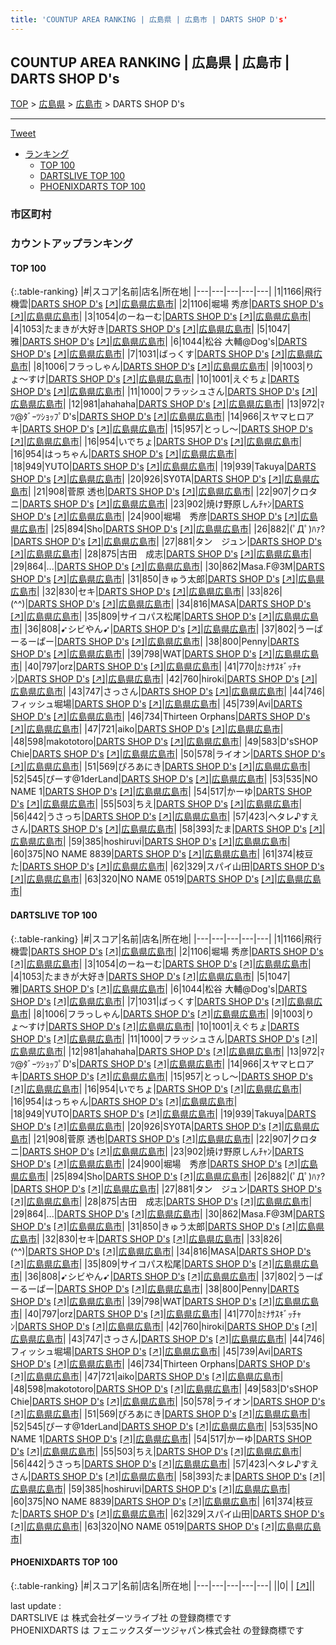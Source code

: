 ```yaml
---
title: 'COUNTUP AREA RANKING | 広島県 | 広島市 | DARTS SHOP D's'
---
```

## COUNTUP AREA RANKING | 広島県 | 広島市 | DARTS SHOP D's

[TOP](/darts/rank/) > [広島県](/darts/rank/広島県/) > [広島市](/darts/rank/広島県/広島市/) > DARTS SHOP D's

___

<a href="https://twitter.com/share?ref_src=twsrc%5Etfw" data-text="COUNTUP AREA RANKING | 広島県広島市DARTS SHOP D's" class="twitter-share-button" data-hashtags="DARTSLIVE,PHOENIXDARTS,darts,ダーツ" data-show-count="false">Tweet</a>

* [ランキング](#カウントアップランキング)
    * [TOP 100](#top-100)
    * [DARTSLIVE TOP 100](#dartslive-top-100)
    * [PHOENIXDARTS TOP 100](#phoenixdarts-top-100)

### 市区町村

<ul>

</ul>

### カウントアップランキング

#### TOP 100



{:.table-ranking}
|#|スコア|名前|店名|所在地|
|---|---|---|---|---|
|1|1166|<span class="rank-name-dl">飛行機雲</span>|<a href="/darts/rank/shops/c523d876e21ad32f790ab824ce8730e5.html">DARTS SHOP D's</a> <a href="https://search.dartslive.com/jp/shop/c523d876e21ad32f790ab824ce8730e5">[↗]</a>|<a href="/darts/rank/広島県/広島市">広島県広島市</a>|
|2|1106|<span class="rank-name-dl">堀場 秀彦</span>|<a href="/darts/rank/shops/c523d876e21ad32f790ab824ce8730e5.html">DARTS SHOP D's</a> <a href="https://search.dartslive.com/jp/shop/c523d876e21ad32f790ab824ce8730e5">[↗]</a>|<a href="/darts/rank/広島県/広島市">広島県広島市</a>|
|3|1054|<span class="rank-name-dl">のーねーむ</span>|<a href="/darts/rank/shops/c523d876e21ad32f790ab824ce8730e5.html">DARTS SHOP D's</a> <a href="https://search.dartslive.com/jp/shop/c523d876e21ad32f790ab824ce8730e5">[↗]</a>|<a href="/darts/rank/広島県/広島市">広島県広島市</a>|
|4|1053|<span class="rank-name-dl">たまきが大好き</span>|<a href="/darts/rank/shops/c523d876e21ad32f790ab824ce8730e5.html">DARTS SHOP D's</a> <a href="https://search.dartslive.com/jp/shop/c523d876e21ad32f790ab824ce8730e5">[↗]</a>|<a href="/darts/rank/広島県/広島市">広島県広島市</a>|
|5|1047|<span class="rank-name-dl">雅</span>|<a href="/darts/rank/shops/c523d876e21ad32f790ab824ce8730e5.html">DARTS SHOP D's</a> <a href="https://search.dartslive.com/jp/shop/c523d876e21ad32f790ab824ce8730e5">[↗]</a>|<a href="/darts/rank/広島県/広島市">広島県広島市</a>|
|6|1044|<span class="rank-name-dl">松谷 大輔@Dog&#x27;s</span>|<a href="/darts/rank/shops/c523d876e21ad32f790ab824ce8730e5.html">DARTS SHOP D's</a> <a href="https://search.dartslive.com/jp/shop/c523d876e21ad32f790ab824ce8730e5">[↗]</a>|<a href="/darts/rank/広島県/広島市">広島県広島市</a>|
|7|1031|<span class="rank-name-dl">ばっくす</span>|<a href="/darts/rank/shops/c523d876e21ad32f790ab824ce8730e5.html">DARTS SHOP D's</a> <a href="https://search.dartslive.com/jp/shop/c523d876e21ad32f790ab824ce8730e5">[↗]</a>|<a href="/darts/rank/広島県/広島市">広島県広島市</a>|
|8|1006|<span class="rank-name-dl">フラっしゃん</span>|<a href="/darts/rank/shops/c523d876e21ad32f790ab824ce8730e5.html">DARTS SHOP D's</a> <a href="https://search.dartslive.com/jp/shop/c523d876e21ad32f790ab824ce8730e5">[↗]</a>|<a href="/darts/rank/広島県/広島市">広島県広島市</a>|
|9|1003|<span class="rank-name-dl">りょ〜すけ</span>|<a href="/darts/rank/shops/c523d876e21ad32f790ab824ce8730e5.html">DARTS SHOP D's</a> <a href="https://search.dartslive.com/jp/shop/c523d876e21ad32f790ab824ce8730e5">[↗]</a>|<a href="/darts/rank/広島県/広島市">広島県広島市</a>|
|10|1001|<span class="rank-name-dl">えぐちょ</span>|<a href="/darts/rank/shops/c523d876e21ad32f790ab824ce8730e5.html">DARTS SHOP D's</a> <a href="https://search.dartslive.com/jp/shop/c523d876e21ad32f790ab824ce8730e5">[↗]</a>|<a href="/darts/rank/広島県/広島市">広島県広島市</a>|
|11|1000|<span class="rank-name-dl">フラッシュさん</span>|<a href="/darts/rank/shops/c523d876e21ad32f790ab824ce8730e5.html">DARTS SHOP D's</a> <a href="https://search.dartslive.com/jp/shop/c523d876e21ad32f790ab824ce8730e5">[↗]</a>|<a href="/darts/rank/広島県/広島市">広島県広島市</a>|
|12|981|<span class="rank-name-dl">ahahaha</span>|<a href="/darts/rank/shops/c523d876e21ad32f790ab824ce8730e5.html">DARTS SHOP D's</a> <a href="https://search.dartslive.com/jp/shop/c523d876e21ad32f790ab824ce8730e5">[↗]</a>|<a href="/darts/rank/広島県/広島市">広島県広島市</a>|
|13|972|<span class="rank-name-dl">ﾏﾂ@ﾀﾞｰﾂｼｮｯﾌﾟD&#x27;s</span>|<a href="/darts/rank/shops/c523d876e21ad32f790ab824ce8730e5.html">DARTS SHOP D's</a> <a href="https://search.dartslive.com/jp/shop/c523d876e21ad32f790ab824ce8730e5">[↗]</a>|<a href="/darts/rank/広島県/広島市">広島県広島市</a>|
|14|966|<span class="rank-name-dl">スヤマヒロアキ</span>|<a href="/darts/rank/shops/c523d876e21ad32f790ab824ce8730e5.html">DARTS SHOP D's</a> <a href="https://search.dartslive.com/jp/shop/c523d876e21ad32f790ab824ce8730e5">[↗]</a>|<a href="/darts/rank/広島県/広島市">広島県広島市</a>|
|15|957|<span class="rank-name-dl">とっし〜</span>|<a href="/darts/rank/shops/c523d876e21ad32f790ab824ce8730e5.html">DARTS SHOP D's</a> <a href="https://search.dartslive.com/jp/shop/c523d876e21ad32f790ab824ce8730e5">[↗]</a>|<a href="/darts/rank/広島県/広島市">広島県広島市</a>|
|16|954|<span class="rank-name-dl">いでちょ</span>|<a href="/darts/rank/shops/c523d876e21ad32f790ab824ce8730e5.html">DARTS SHOP D's</a> <a href="https://search.dartslive.com/jp/shop/c523d876e21ad32f790ab824ce8730e5">[↗]</a>|<a href="/darts/rank/広島県/広島市">広島県広島市</a>|
|16|954|<span class="rank-name-dl">はっちゃん</span>|<a href="/darts/rank/shops/c523d876e21ad32f790ab824ce8730e5.html">DARTS SHOP D's</a> <a href="https://search.dartslive.com/jp/shop/c523d876e21ad32f790ab824ce8730e5">[↗]</a>|<a href="/darts/rank/広島県/広島市">広島県広島市</a>|
|18|949|<span class="rank-name-dl">YUTO</span>|<a href="/darts/rank/shops/c523d876e21ad32f790ab824ce8730e5.html">DARTS SHOP D's</a> <a href="https://search.dartslive.com/jp/shop/c523d876e21ad32f790ab824ce8730e5">[↗]</a>|<a href="/darts/rank/広島県/広島市">広島県広島市</a>|
|19|939|<span class="rank-name-dl">Takuya</span>|<a href="/darts/rank/shops/c523d876e21ad32f790ab824ce8730e5.html">DARTS SHOP D's</a> <a href="https://search.dartslive.com/jp/shop/c523d876e21ad32f790ab824ce8730e5">[↗]</a>|<a href="/darts/rank/広島県/広島市">広島県広島市</a>|
|20|926|<span class="rank-name-dl">SY0TA</span>|<a href="/darts/rank/shops/c523d876e21ad32f790ab824ce8730e5.html">DARTS SHOP D's</a> <a href="https://search.dartslive.com/jp/shop/c523d876e21ad32f790ab824ce8730e5">[↗]</a>|<a href="/darts/rank/広島県/広島市">広島県広島市</a>|
|21|908|<span class="rank-name-dl">菅原 透也</span>|<a href="/darts/rank/shops/c523d876e21ad32f790ab824ce8730e5.html">DARTS SHOP D's</a> <a href="https://search.dartslive.com/jp/shop/c523d876e21ad32f790ab824ce8730e5">[↗]</a>|<a href="/darts/rank/広島県/広島市">広島県広島市</a>|
|22|907|<span class="rank-name-dl">クロタニ</span>|<a href="/darts/rank/shops/c523d876e21ad32f790ab824ce8730e5.html">DARTS SHOP D's</a> <a href="https://search.dartslive.com/jp/shop/c523d876e21ad32f790ab824ce8730e5">[↗]</a>|<a href="/darts/rank/広島県/広島市">広島県広島市</a>|
|23|902|<span class="rank-name-dl">焼け野原しんﾁｬﾝ</span>|<a href="/darts/rank/shops/c523d876e21ad32f790ab824ce8730e5.html">DARTS SHOP D's</a> <a href="https://search.dartslive.com/jp/shop/c523d876e21ad32f790ab824ce8730e5">[↗]</a>|<a href="/darts/rank/広島県/広島市">広島県広島市</a>|
|24|900|<span class="rank-name-dl">堀場　秀彦</span>|<a href="/darts/rank/shops/c523d876e21ad32f790ab824ce8730e5.html">DARTS SHOP D's</a> <a href="https://search.dartslive.com/jp/shop/c523d876e21ad32f790ab824ce8730e5">[↗]</a>|<a href="/darts/rank/広島県/広島市">広島県広島市</a>|
|25|894|<span class="rank-name-dl">Sho</span>|<a href="/darts/rank/shops/c523d876e21ad32f790ab824ce8730e5.html">DARTS SHOP D's</a> <a href="https://search.dartslive.com/jp/shop/c523d876e21ad32f790ab824ce8730e5">[↗]</a>|<a href="/darts/rank/広島県/広島市">広島県広島市</a>|
|26|882|<span class="rank-name-dl">(ﾟДﾟ)ﾊｧ?</span>|<a href="/darts/rank/shops/c523d876e21ad32f790ab824ce8730e5.html">DARTS SHOP D's</a> <a href="https://search.dartslive.com/jp/shop/c523d876e21ad32f790ab824ce8730e5">[↗]</a>|<a href="/darts/rank/広島県/広島市">広島県広島市</a>|
|27|881|<span class="rank-name-dl">タン　ジュン</span>|<a href="/darts/rank/shops/c523d876e21ad32f790ab824ce8730e5.html">DARTS SHOP D's</a> <a href="https://search.dartslive.com/jp/shop/c523d876e21ad32f790ab824ce8730e5">[↗]</a>|<a href="/darts/rank/広島県/広島市">広島県広島市</a>|
|28|875|<span class="rank-name-dl">古田　成志</span>|<a href="/darts/rank/shops/c523d876e21ad32f790ab824ce8730e5.html">DARTS SHOP D's</a> <a href="https://search.dartslive.com/jp/shop/c523d876e21ad32f790ab824ce8730e5">[↗]</a>|<a href="/darts/rank/広島県/広島市">広島県広島市</a>|
|29|864|<span class="rank-name-dl">...</span>|<a href="/darts/rank/shops/c523d876e21ad32f790ab824ce8730e5.html">DARTS SHOP D's</a> <a href="https://search.dartslive.com/jp/shop/c523d876e21ad32f790ab824ce8730e5">[↗]</a>|<a href="/darts/rank/広島県/広島市">広島県広島市</a>|
|30|862|<span class="rank-name-dl">Masa.F@3M</span>|<a href="/darts/rank/shops/c523d876e21ad32f790ab824ce8730e5.html">DARTS SHOP D's</a> <a href="https://search.dartslive.com/jp/shop/c523d876e21ad32f790ab824ce8730e5">[↗]</a>|<a href="/darts/rank/広島県/広島市">広島県広島市</a>|
|31|850|<span class="rank-name-dl">きゅう太郎</span>|<a href="/darts/rank/shops/c523d876e21ad32f790ab824ce8730e5.html">DARTS SHOP D's</a> <a href="https://search.dartslive.com/jp/shop/c523d876e21ad32f790ab824ce8730e5">[↗]</a>|<a href="/darts/rank/広島県/広島市">広島県広島市</a>|
|32|830|<span class="rank-name-dl">セキ</span>|<a href="/darts/rank/shops/c523d876e21ad32f790ab824ce8730e5.html">DARTS SHOP D's</a> <a href="https://search.dartslive.com/jp/shop/c523d876e21ad32f790ab824ce8730e5">[↗]</a>|<a href="/darts/rank/広島県/広島市">広島県広島市</a>|
|33|826|<span class="rank-name-dl">(^^)</span>|<a href="/darts/rank/shops/c523d876e21ad32f790ab824ce8730e5.html">DARTS SHOP D's</a> <a href="https://search.dartslive.com/jp/shop/c523d876e21ad32f790ab824ce8730e5">[↗]</a>|<a href="/darts/rank/広島県/広島市">広島県広島市</a>|
|34|816|<span class="rank-name-dl">MASA</span>|<a href="/darts/rank/shops/c523d876e21ad32f790ab824ce8730e5.html">DARTS SHOP D's</a> <a href="https://search.dartslive.com/jp/shop/c523d876e21ad32f790ab824ce8730e5">[↗]</a>|<a href="/darts/rank/広島県/広島市">広島県広島市</a>|
|35|809|<span class="rank-name-dl">サイコパス松尾</span>|<a href="/darts/rank/shops/c523d876e21ad32f790ab824ce8730e5.html">DARTS SHOP D's</a> <a href="https://search.dartslive.com/jp/shop/c523d876e21ad32f790ab824ce8730e5">[↗]</a>|<a href="/darts/rank/広島県/広島市">広島県広島市</a>|
|36|808|<span class="rank-name-dl">➹シビやん➹</span>|<a href="/darts/rank/shops/c523d876e21ad32f790ab824ce8730e5.html">DARTS SHOP D's</a> <a href="https://search.dartslive.com/jp/shop/c523d876e21ad32f790ab824ce8730e5">[↗]</a>|<a href="/darts/rank/広島県/広島市">広島県広島市</a>|
|37|802|<span class="rank-name-dl">うーぱーるーぱー</span>|<a href="/darts/rank/shops/c523d876e21ad32f790ab824ce8730e5.html">DARTS SHOP D's</a> <a href="https://search.dartslive.com/jp/shop/c523d876e21ad32f790ab824ce8730e5">[↗]</a>|<a href="/darts/rank/広島県/広島市">広島県広島市</a>|
|38|800|<span class="rank-name-dl">Penny</span>|<a href="/darts/rank/shops/c523d876e21ad32f790ab824ce8730e5.html">DARTS SHOP D's</a> <a href="https://search.dartslive.com/jp/shop/c523d876e21ad32f790ab824ce8730e5">[↗]</a>|<a href="/darts/rank/広島県/広島市">広島県広島市</a>|
|39|798|<span class="rank-name-dl">WAT</span>|<a href="/darts/rank/shops/c523d876e21ad32f790ab824ce8730e5.html">DARTS SHOP D's</a> <a href="https://search.dartslive.com/jp/shop/c523d876e21ad32f790ab824ce8730e5">[↗]</a>|<a href="/darts/rank/広島県/広島市">広島県広島市</a>|
|40|797|<span class="rank-name-dl">orz</span>|<a href="/darts/rank/shops/c523d876e21ad32f790ab824ce8730e5.html">DARTS SHOP D's</a> <a href="https://search.dartslive.com/jp/shop/c523d876e21ad32f790ab824ce8730e5">[↗]</a>|<a href="/darts/rank/広島県/広島市">広島県広島市</a>|
|41|770|<span class="rank-name-dl">ｶﾐﾅｻｽｷﾞｯﾁｬﾝ</span>|<a href="/darts/rank/shops/c523d876e21ad32f790ab824ce8730e5.html">DARTS SHOP D's</a> <a href="https://search.dartslive.com/jp/shop/c523d876e21ad32f790ab824ce8730e5">[↗]</a>|<a href="/darts/rank/広島県/広島市">広島県広島市</a>|
|42|760|<span class="rank-name-dl">hiroki</span>|<a href="/darts/rank/shops/c523d876e21ad32f790ab824ce8730e5.html">DARTS SHOP D's</a> <a href="https://search.dartslive.com/jp/shop/c523d876e21ad32f790ab824ce8730e5">[↗]</a>|<a href="/darts/rank/広島県/広島市">広島県広島市</a>|
|43|747|<span class="rank-name-dl">さっさん</span>|<a href="/darts/rank/shops/c523d876e21ad32f790ab824ce8730e5.html">DARTS SHOP D's</a> <a href="https://search.dartslive.com/jp/shop/c523d876e21ad32f790ab824ce8730e5">[↗]</a>|<a href="/darts/rank/広島県/広島市">広島県広島市</a>|
|44|746|<span class="rank-name-dl">フィッシュ堀場</span>|<a href="/darts/rank/shops/c523d876e21ad32f790ab824ce8730e5.html">DARTS SHOP D's</a> <a href="https://search.dartslive.com/jp/shop/c523d876e21ad32f790ab824ce8730e5">[↗]</a>|<a href="/darts/rank/広島県/広島市">広島県広島市</a>|
|45|739|<span class="rank-name-dl">Avi</span>|<a href="/darts/rank/shops/c523d876e21ad32f790ab824ce8730e5.html">DARTS SHOP D's</a> <a href="https://search.dartslive.com/jp/shop/c523d876e21ad32f790ab824ce8730e5">[↗]</a>|<a href="/darts/rank/広島県/広島市">広島県広島市</a>|
|46|734|<span class="rank-name-dl">Thirteen Orphans</span>|<a href="/darts/rank/shops/c523d876e21ad32f790ab824ce8730e5.html">DARTS SHOP D's</a> <a href="https://search.dartslive.com/jp/shop/c523d876e21ad32f790ab824ce8730e5">[↗]</a>|<a href="/darts/rank/広島県/広島市">広島県広島市</a>|
|47|721|<span class="rank-name-dl">aiko</span>|<a href="/darts/rank/shops/c523d876e21ad32f790ab824ce8730e5.html">DARTS SHOP D's</a> <a href="https://search.dartslive.com/jp/shop/c523d876e21ad32f790ab824ce8730e5">[↗]</a>|<a href="/darts/rank/広島県/広島市">広島県広島市</a>|
|48|598|<span class="rank-name-dl">makototoro</span>|<a href="/darts/rank/shops/c523d876e21ad32f790ab824ce8730e5.html">DARTS SHOP D's</a> <a href="https://search.dartslive.com/jp/shop/c523d876e21ad32f790ab824ce8730e5">[↗]</a>|<a href="/darts/rank/広島県/広島市">広島県広島市</a>|
|49|583|<span class="rank-name-dl">D&#x27;sSHOP Chie</span>|<a href="/darts/rank/shops/c523d876e21ad32f790ab824ce8730e5.html">DARTS SHOP D's</a> <a href="https://search.dartslive.com/jp/shop/c523d876e21ad32f790ab824ce8730e5">[↗]</a>|<a href="/darts/rank/広島県/広島市">広島県広島市</a>|
|50|578|<span class="rank-name-dl">ライオン</span>|<a href="/darts/rank/shops/c523d876e21ad32f790ab824ce8730e5.html">DARTS SHOP D's</a> <a href="https://search.dartslive.com/jp/shop/c523d876e21ad32f790ab824ce8730e5">[↗]</a>|<a href="/darts/rank/広島県/広島市">広島県広島市</a>|
|51|569|<span class="rank-name-dl">ぴろあにき</span>|<a href="/darts/rank/shops/c523d876e21ad32f790ab824ce8730e5.html">DARTS SHOP D's</a> <a href="https://search.dartslive.com/jp/shop/c523d876e21ad32f790ab824ce8730e5">[↗]</a>|<a href="/darts/rank/広島県/広島市">広島県広島市</a>|
|52|545|<span class="rank-name-dl">ぴーす@1derLand</span>|<a href="/darts/rank/shops/c523d876e21ad32f790ab824ce8730e5.html">DARTS SHOP D's</a> <a href="https://search.dartslive.com/jp/shop/c523d876e21ad32f790ab824ce8730e5">[↗]</a>|<a href="/darts/rank/広島県/広島市">広島県広島市</a>|
|53|535|<span class="rank-name-dl">NO NAME 1</span>|<a href="/darts/rank/shops/c523d876e21ad32f790ab824ce8730e5.html">DARTS SHOP D's</a> <a href="https://search.dartslive.com/jp/shop/c523d876e21ad32f790ab824ce8730e5">[↗]</a>|<a href="/darts/rank/広島県/広島市">広島県広島市</a>|
|54|517|<span class="rank-name-dl">かーゆ</span>|<a href="/darts/rank/shops/c523d876e21ad32f790ab824ce8730e5.html">DARTS SHOP D's</a> <a href="https://search.dartslive.com/jp/shop/c523d876e21ad32f790ab824ce8730e5">[↗]</a>|<a href="/darts/rank/広島県/広島市">広島県広島市</a>|
|55|503|<span class="rank-name-dl">ちえ</span>|<a href="/darts/rank/shops/c523d876e21ad32f790ab824ce8730e5.html">DARTS SHOP D's</a> <a href="https://search.dartslive.com/jp/shop/c523d876e21ad32f790ab824ce8730e5">[↗]</a>|<a href="/darts/rank/広島県/広島市">広島県広島市</a>|
|56|442|<span class="rank-name-dl">うさっち</span>|<a href="/darts/rank/shops/c523d876e21ad32f790ab824ce8730e5.html">DARTS SHOP D's</a> <a href="https://search.dartslive.com/jp/shop/c523d876e21ad32f790ab824ce8730e5">[↗]</a>|<a href="/darts/rank/広島県/広島市">広島県広島市</a>|
|57|423|<span class="rank-name-dl">ヘタレ♪すえさん</span>|<a href="/darts/rank/shops/c523d876e21ad32f790ab824ce8730e5.html">DARTS SHOP D's</a> <a href="https://search.dartslive.com/jp/shop/c523d876e21ad32f790ab824ce8730e5">[↗]</a>|<a href="/darts/rank/広島県/広島市">広島県広島市</a>|
|58|393|<span class="rank-name-dl">たま</span>|<a href="/darts/rank/shops/c523d876e21ad32f790ab824ce8730e5.html">DARTS SHOP D's</a> <a href="https://search.dartslive.com/jp/shop/c523d876e21ad32f790ab824ce8730e5">[↗]</a>|<a href="/darts/rank/広島県/広島市">広島県広島市</a>|
|59|385|<span class="rank-name-dl">hoshiruvi</span>|<a href="/darts/rank/shops/c523d876e21ad32f790ab824ce8730e5.html">DARTS SHOP D's</a> <a href="https://search.dartslive.com/jp/shop/c523d876e21ad32f790ab824ce8730e5">[↗]</a>|<a href="/darts/rank/広島県/広島市">広島県広島市</a>|
|60|375|<span class="rank-name-dl">NO NAME 8839</span>|<a href="/darts/rank/shops/c523d876e21ad32f790ab824ce8730e5.html">DARTS SHOP D's</a> <a href="https://search.dartslive.com/jp/shop/c523d876e21ad32f790ab824ce8730e5">[↗]</a>|<a href="/darts/rank/広島県/広島市">広島県広島市</a>|
|61|374|<span class="rank-name-dl">枝豆た</span>|<a href="/darts/rank/shops/c523d876e21ad32f790ab824ce8730e5.html">DARTS SHOP D's</a> <a href="https://search.dartslive.com/jp/shop/c523d876e21ad32f790ab824ce8730e5">[↗]</a>|<a href="/darts/rank/広島県/広島市">広島県広島市</a>|
|62|329|<span class="rank-name-dl">スパイ山田</span>|<a href="/darts/rank/shops/c523d876e21ad32f790ab824ce8730e5.html">DARTS SHOP D's</a> <a href="https://search.dartslive.com/jp/shop/c523d876e21ad32f790ab824ce8730e5">[↗]</a>|<a href="/darts/rank/広島県/広島市">広島県広島市</a>|
|63|320|<span class="rank-name-dl">NO NAME 0519</span>|<a href="/darts/rank/shops/c523d876e21ad32f790ab824ce8730e5.html">DARTS SHOP D's</a> <a href="https://search.dartslive.com/jp/shop/c523d876e21ad32f790ab824ce8730e5">[↗]</a>|<a href="/darts/rank/広島県/広島市">広島県広島市</a>|


#### DARTSLIVE TOP 100



{:.table-ranking}
|#|スコア|名前|店名|所在地|
|---|---|---|---|---|
|1|1166|<span class="rank-name-dl">飛行機雲</span>|<a href="/darts/rank/shops/c523d876e21ad32f790ab824ce8730e5.html">DARTS SHOP D's</a> <a href="https://search.dartslive.com/jp/shop/c523d876e21ad32f790ab824ce8730e5">[↗]</a>|<a href="/darts/rank/広島県/広島市">広島県広島市</a>|
|2|1106|<span class="rank-name-dl">堀場 秀彦</span>|<a href="/darts/rank/shops/c523d876e21ad32f790ab824ce8730e5.html">DARTS SHOP D's</a> <a href="https://search.dartslive.com/jp/shop/c523d876e21ad32f790ab824ce8730e5">[↗]</a>|<a href="/darts/rank/広島県/広島市">広島県広島市</a>|
|3|1054|<span class="rank-name-dl">のーねーむ</span>|<a href="/darts/rank/shops/c523d876e21ad32f790ab824ce8730e5.html">DARTS SHOP D's</a> <a href="https://search.dartslive.com/jp/shop/c523d876e21ad32f790ab824ce8730e5">[↗]</a>|<a href="/darts/rank/広島県/広島市">広島県広島市</a>|
|4|1053|<span class="rank-name-dl">たまきが大好き</span>|<a href="/darts/rank/shops/c523d876e21ad32f790ab824ce8730e5.html">DARTS SHOP D's</a> <a href="https://search.dartslive.com/jp/shop/c523d876e21ad32f790ab824ce8730e5">[↗]</a>|<a href="/darts/rank/広島県/広島市">広島県広島市</a>|
|5|1047|<span class="rank-name-dl">雅</span>|<a href="/darts/rank/shops/c523d876e21ad32f790ab824ce8730e5.html">DARTS SHOP D's</a> <a href="https://search.dartslive.com/jp/shop/c523d876e21ad32f790ab824ce8730e5">[↗]</a>|<a href="/darts/rank/広島県/広島市">広島県広島市</a>|
|6|1044|<span class="rank-name-dl">松谷 大輔@Dog&#x27;s</span>|<a href="/darts/rank/shops/c523d876e21ad32f790ab824ce8730e5.html">DARTS SHOP D's</a> <a href="https://search.dartslive.com/jp/shop/c523d876e21ad32f790ab824ce8730e5">[↗]</a>|<a href="/darts/rank/広島県/広島市">広島県広島市</a>|
|7|1031|<span class="rank-name-dl">ばっくす</span>|<a href="/darts/rank/shops/c523d876e21ad32f790ab824ce8730e5.html">DARTS SHOP D's</a> <a href="https://search.dartslive.com/jp/shop/c523d876e21ad32f790ab824ce8730e5">[↗]</a>|<a href="/darts/rank/広島県/広島市">広島県広島市</a>|
|8|1006|<span class="rank-name-dl">フラっしゃん</span>|<a href="/darts/rank/shops/c523d876e21ad32f790ab824ce8730e5.html">DARTS SHOP D's</a> <a href="https://search.dartslive.com/jp/shop/c523d876e21ad32f790ab824ce8730e5">[↗]</a>|<a href="/darts/rank/広島県/広島市">広島県広島市</a>|
|9|1003|<span class="rank-name-dl">りょ〜すけ</span>|<a href="/darts/rank/shops/c523d876e21ad32f790ab824ce8730e5.html">DARTS SHOP D's</a> <a href="https://search.dartslive.com/jp/shop/c523d876e21ad32f790ab824ce8730e5">[↗]</a>|<a href="/darts/rank/広島県/広島市">広島県広島市</a>|
|10|1001|<span class="rank-name-dl">えぐちょ</span>|<a href="/darts/rank/shops/c523d876e21ad32f790ab824ce8730e5.html">DARTS SHOP D's</a> <a href="https://search.dartslive.com/jp/shop/c523d876e21ad32f790ab824ce8730e5">[↗]</a>|<a href="/darts/rank/広島県/広島市">広島県広島市</a>|
|11|1000|<span class="rank-name-dl">フラッシュさん</span>|<a href="/darts/rank/shops/c523d876e21ad32f790ab824ce8730e5.html">DARTS SHOP D's</a> <a href="https://search.dartslive.com/jp/shop/c523d876e21ad32f790ab824ce8730e5">[↗]</a>|<a href="/darts/rank/広島県/広島市">広島県広島市</a>|
|12|981|<span class="rank-name-dl">ahahaha</span>|<a href="/darts/rank/shops/c523d876e21ad32f790ab824ce8730e5.html">DARTS SHOP D's</a> <a href="https://search.dartslive.com/jp/shop/c523d876e21ad32f790ab824ce8730e5">[↗]</a>|<a href="/darts/rank/広島県/広島市">広島県広島市</a>|
|13|972|<span class="rank-name-dl">ﾏﾂ@ﾀﾞｰﾂｼｮｯﾌﾟD&#x27;s</span>|<a href="/darts/rank/shops/c523d876e21ad32f790ab824ce8730e5.html">DARTS SHOP D's</a> <a href="https://search.dartslive.com/jp/shop/c523d876e21ad32f790ab824ce8730e5">[↗]</a>|<a href="/darts/rank/広島県/広島市">広島県広島市</a>|
|14|966|<span class="rank-name-dl">スヤマヒロアキ</span>|<a href="/darts/rank/shops/c523d876e21ad32f790ab824ce8730e5.html">DARTS SHOP D's</a> <a href="https://search.dartslive.com/jp/shop/c523d876e21ad32f790ab824ce8730e5">[↗]</a>|<a href="/darts/rank/広島県/広島市">広島県広島市</a>|
|15|957|<span class="rank-name-dl">とっし〜</span>|<a href="/darts/rank/shops/c523d876e21ad32f790ab824ce8730e5.html">DARTS SHOP D's</a> <a href="https://search.dartslive.com/jp/shop/c523d876e21ad32f790ab824ce8730e5">[↗]</a>|<a href="/darts/rank/広島県/広島市">広島県広島市</a>|
|16|954|<span class="rank-name-dl">いでちょ</span>|<a href="/darts/rank/shops/c523d876e21ad32f790ab824ce8730e5.html">DARTS SHOP D's</a> <a href="https://search.dartslive.com/jp/shop/c523d876e21ad32f790ab824ce8730e5">[↗]</a>|<a href="/darts/rank/広島県/広島市">広島県広島市</a>|
|16|954|<span class="rank-name-dl">はっちゃん</span>|<a href="/darts/rank/shops/c523d876e21ad32f790ab824ce8730e5.html">DARTS SHOP D's</a> <a href="https://search.dartslive.com/jp/shop/c523d876e21ad32f790ab824ce8730e5">[↗]</a>|<a href="/darts/rank/広島県/広島市">広島県広島市</a>|
|18|949|<span class="rank-name-dl">YUTO</span>|<a href="/darts/rank/shops/c523d876e21ad32f790ab824ce8730e5.html">DARTS SHOP D's</a> <a href="https://search.dartslive.com/jp/shop/c523d876e21ad32f790ab824ce8730e5">[↗]</a>|<a href="/darts/rank/広島県/広島市">広島県広島市</a>|
|19|939|<span class="rank-name-dl">Takuya</span>|<a href="/darts/rank/shops/c523d876e21ad32f790ab824ce8730e5.html">DARTS SHOP D's</a> <a href="https://search.dartslive.com/jp/shop/c523d876e21ad32f790ab824ce8730e5">[↗]</a>|<a href="/darts/rank/広島県/広島市">広島県広島市</a>|
|20|926|<span class="rank-name-dl">SY0TA</span>|<a href="/darts/rank/shops/c523d876e21ad32f790ab824ce8730e5.html">DARTS SHOP D's</a> <a href="https://search.dartslive.com/jp/shop/c523d876e21ad32f790ab824ce8730e5">[↗]</a>|<a href="/darts/rank/広島県/広島市">広島県広島市</a>|
|21|908|<span class="rank-name-dl">菅原 透也</span>|<a href="/darts/rank/shops/c523d876e21ad32f790ab824ce8730e5.html">DARTS SHOP D's</a> <a href="https://search.dartslive.com/jp/shop/c523d876e21ad32f790ab824ce8730e5">[↗]</a>|<a href="/darts/rank/広島県/広島市">広島県広島市</a>|
|22|907|<span class="rank-name-dl">クロタニ</span>|<a href="/darts/rank/shops/c523d876e21ad32f790ab824ce8730e5.html">DARTS SHOP D's</a> <a href="https://search.dartslive.com/jp/shop/c523d876e21ad32f790ab824ce8730e5">[↗]</a>|<a href="/darts/rank/広島県/広島市">広島県広島市</a>|
|23|902|<span class="rank-name-dl">焼け野原しんﾁｬﾝ</span>|<a href="/darts/rank/shops/c523d876e21ad32f790ab824ce8730e5.html">DARTS SHOP D's</a> <a href="https://search.dartslive.com/jp/shop/c523d876e21ad32f790ab824ce8730e5">[↗]</a>|<a href="/darts/rank/広島県/広島市">広島県広島市</a>|
|24|900|<span class="rank-name-dl">堀場　秀彦</span>|<a href="/darts/rank/shops/c523d876e21ad32f790ab824ce8730e5.html">DARTS SHOP D's</a> <a href="https://search.dartslive.com/jp/shop/c523d876e21ad32f790ab824ce8730e5">[↗]</a>|<a href="/darts/rank/広島県/広島市">広島県広島市</a>|
|25|894|<span class="rank-name-dl">Sho</span>|<a href="/darts/rank/shops/c523d876e21ad32f790ab824ce8730e5.html">DARTS SHOP D's</a> <a href="https://search.dartslive.com/jp/shop/c523d876e21ad32f790ab824ce8730e5">[↗]</a>|<a href="/darts/rank/広島県/広島市">広島県広島市</a>|
|26|882|<span class="rank-name-dl">(ﾟДﾟ)ﾊｧ?</span>|<a href="/darts/rank/shops/c523d876e21ad32f790ab824ce8730e5.html">DARTS SHOP D's</a> <a href="https://search.dartslive.com/jp/shop/c523d876e21ad32f790ab824ce8730e5">[↗]</a>|<a href="/darts/rank/広島県/広島市">広島県広島市</a>|
|27|881|<span class="rank-name-dl">タン　ジュン</span>|<a href="/darts/rank/shops/c523d876e21ad32f790ab824ce8730e5.html">DARTS SHOP D's</a> <a href="https://search.dartslive.com/jp/shop/c523d876e21ad32f790ab824ce8730e5">[↗]</a>|<a href="/darts/rank/広島県/広島市">広島県広島市</a>|
|28|875|<span class="rank-name-dl">古田　成志</span>|<a href="/darts/rank/shops/c523d876e21ad32f790ab824ce8730e5.html">DARTS SHOP D's</a> <a href="https://search.dartslive.com/jp/shop/c523d876e21ad32f790ab824ce8730e5">[↗]</a>|<a href="/darts/rank/広島県/広島市">広島県広島市</a>|
|29|864|<span class="rank-name-dl">...</span>|<a href="/darts/rank/shops/c523d876e21ad32f790ab824ce8730e5.html">DARTS SHOP D's</a> <a href="https://search.dartslive.com/jp/shop/c523d876e21ad32f790ab824ce8730e5">[↗]</a>|<a href="/darts/rank/広島県/広島市">広島県広島市</a>|
|30|862|<span class="rank-name-dl">Masa.F@3M</span>|<a href="/darts/rank/shops/c523d876e21ad32f790ab824ce8730e5.html">DARTS SHOP D's</a> <a href="https://search.dartslive.com/jp/shop/c523d876e21ad32f790ab824ce8730e5">[↗]</a>|<a href="/darts/rank/広島県/広島市">広島県広島市</a>|
|31|850|<span class="rank-name-dl">きゅう太郎</span>|<a href="/darts/rank/shops/c523d876e21ad32f790ab824ce8730e5.html">DARTS SHOP D's</a> <a href="https://search.dartslive.com/jp/shop/c523d876e21ad32f790ab824ce8730e5">[↗]</a>|<a href="/darts/rank/広島県/広島市">広島県広島市</a>|
|32|830|<span class="rank-name-dl">セキ</span>|<a href="/darts/rank/shops/c523d876e21ad32f790ab824ce8730e5.html">DARTS SHOP D's</a> <a href="https://search.dartslive.com/jp/shop/c523d876e21ad32f790ab824ce8730e5">[↗]</a>|<a href="/darts/rank/広島県/広島市">広島県広島市</a>|
|33|826|<span class="rank-name-dl">(^^)</span>|<a href="/darts/rank/shops/c523d876e21ad32f790ab824ce8730e5.html">DARTS SHOP D's</a> <a href="https://search.dartslive.com/jp/shop/c523d876e21ad32f790ab824ce8730e5">[↗]</a>|<a href="/darts/rank/広島県/広島市">広島県広島市</a>|
|34|816|<span class="rank-name-dl">MASA</span>|<a href="/darts/rank/shops/c523d876e21ad32f790ab824ce8730e5.html">DARTS SHOP D's</a> <a href="https://search.dartslive.com/jp/shop/c523d876e21ad32f790ab824ce8730e5">[↗]</a>|<a href="/darts/rank/広島県/広島市">広島県広島市</a>|
|35|809|<span class="rank-name-dl">サイコパス松尾</span>|<a href="/darts/rank/shops/c523d876e21ad32f790ab824ce8730e5.html">DARTS SHOP D's</a> <a href="https://search.dartslive.com/jp/shop/c523d876e21ad32f790ab824ce8730e5">[↗]</a>|<a href="/darts/rank/広島県/広島市">広島県広島市</a>|
|36|808|<span class="rank-name-dl">➹シビやん➹</span>|<a href="/darts/rank/shops/c523d876e21ad32f790ab824ce8730e5.html">DARTS SHOP D's</a> <a href="https://search.dartslive.com/jp/shop/c523d876e21ad32f790ab824ce8730e5">[↗]</a>|<a href="/darts/rank/広島県/広島市">広島県広島市</a>|
|37|802|<span class="rank-name-dl">うーぱーるーぱー</span>|<a href="/darts/rank/shops/c523d876e21ad32f790ab824ce8730e5.html">DARTS SHOP D's</a> <a href="https://search.dartslive.com/jp/shop/c523d876e21ad32f790ab824ce8730e5">[↗]</a>|<a href="/darts/rank/広島県/広島市">広島県広島市</a>|
|38|800|<span class="rank-name-dl">Penny</span>|<a href="/darts/rank/shops/c523d876e21ad32f790ab824ce8730e5.html">DARTS SHOP D's</a> <a href="https://search.dartslive.com/jp/shop/c523d876e21ad32f790ab824ce8730e5">[↗]</a>|<a href="/darts/rank/広島県/広島市">広島県広島市</a>|
|39|798|<span class="rank-name-dl">WAT</span>|<a href="/darts/rank/shops/c523d876e21ad32f790ab824ce8730e5.html">DARTS SHOP D's</a> <a href="https://search.dartslive.com/jp/shop/c523d876e21ad32f790ab824ce8730e5">[↗]</a>|<a href="/darts/rank/広島県/広島市">広島県広島市</a>|
|40|797|<span class="rank-name-dl">orz</span>|<a href="/darts/rank/shops/c523d876e21ad32f790ab824ce8730e5.html">DARTS SHOP D's</a> <a href="https://search.dartslive.com/jp/shop/c523d876e21ad32f790ab824ce8730e5">[↗]</a>|<a href="/darts/rank/広島県/広島市">広島県広島市</a>|
|41|770|<span class="rank-name-dl">ｶﾐﾅｻｽｷﾞｯﾁｬﾝ</span>|<a href="/darts/rank/shops/c523d876e21ad32f790ab824ce8730e5.html">DARTS SHOP D's</a> <a href="https://search.dartslive.com/jp/shop/c523d876e21ad32f790ab824ce8730e5">[↗]</a>|<a href="/darts/rank/広島県/広島市">広島県広島市</a>|
|42|760|<span class="rank-name-dl">hiroki</span>|<a href="/darts/rank/shops/c523d876e21ad32f790ab824ce8730e5.html">DARTS SHOP D's</a> <a href="https://search.dartslive.com/jp/shop/c523d876e21ad32f790ab824ce8730e5">[↗]</a>|<a href="/darts/rank/広島県/広島市">広島県広島市</a>|
|43|747|<span class="rank-name-dl">さっさん</span>|<a href="/darts/rank/shops/c523d876e21ad32f790ab824ce8730e5.html">DARTS SHOP D's</a> <a href="https://search.dartslive.com/jp/shop/c523d876e21ad32f790ab824ce8730e5">[↗]</a>|<a href="/darts/rank/広島県/広島市">広島県広島市</a>|
|44|746|<span class="rank-name-dl">フィッシュ堀場</span>|<a href="/darts/rank/shops/c523d876e21ad32f790ab824ce8730e5.html">DARTS SHOP D's</a> <a href="https://search.dartslive.com/jp/shop/c523d876e21ad32f790ab824ce8730e5">[↗]</a>|<a href="/darts/rank/広島県/広島市">広島県広島市</a>|
|45|739|<span class="rank-name-dl">Avi</span>|<a href="/darts/rank/shops/c523d876e21ad32f790ab824ce8730e5.html">DARTS SHOP D's</a> <a href="https://search.dartslive.com/jp/shop/c523d876e21ad32f790ab824ce8730e5">[↗]</a>|<a href="/darts/rank/広島県/広島市">広島県広島市</a>|
|46|734|<span class="rank-name-dl">Thirteen Orphans</span>|<a href="/darts/rank/shops/c523d876e21ad32f790ab824ce8730e5.html">DARTS SHOP D's</a> <a href="https://search.dartslive.com/jp/shop/c523d876e21ad32f790ab824ce8730e5">[↗]</a>|<a href="/darts/rank/広島県/広島市">広島県広島市</a>|
|47|721|<span class="rank-name-dl">aiko</span>|<a href="/darts/rank/shops/c523d876e21ad32f790ab824ce8730e5.html">DARTS SHOP D's</a> <a href="https://search.dartslive.com/jp/shop/c523d876e21ad32f790ab824ce8730e5">[↗]</a>|<a href="/darts/rank/広島県/広島市">広島県広島市</a>|
|48|598|<span class="rank-name-dl">makototoro</span>|<a href="/darts/rank/shops/c523d876e21ad32f790ab824ce8730e5.html">DARTS SHOP D's</a> <a href="https://search.dartslive.com/jp/shop/c523d876e21ad32f790ab824ce8730e5">[↗]</a>|<a href="/darts/rank/広島県/広島市">広島県広島市</a>|
|49|583|<span class="rank-name-dl">D&#x27;sSHOP Chie</span>|<a href="/darts/rank/shops/c523d876e21ad32f790ab824ce8730e5.html">DARTS SHOP D's</a> <a href="https://search.dartslive.com/jp/shop/c523d876e21ad32f790ab824ce8730e5">[↗]</a>|<a href="/darts/rank/広島県/広島市">広島県広島市</a>|
|50|578|<span class="rank-name-dl">ライオン</span>|<a href="/darts/rank/shops/c523d876e21ad32f790ab824ce8730e5.html">DARTS SHOP D's</a> <a href="https://search.dartslive.com/jp/shop/c523d876e21ad32f790ab824ce8730e5">[↗]</a>|<a href="/darts/rank/広島県/広島市">広島県広島市</a>|
|51|569|<span class="rank-name-dl">ぴろあにき</span>|<a href="/darts/rank/shops/c523d876e21ad32f790ab824ce8730e5.html">DARTS SHOP D's</a> <a href="https://search.dartslive.com/jp/shop/c523d876e21ad32f790ab824ce8730e5">[↗]</a>|<a href="/darts/rank/広島県/広島市">広島県広島市</a>|
|52|545|<span class="rank-name-dl">ぴーす@1derLand</span>|<a href="/darts/rank/shops/c523d876e21ad32f790ab824ce8730e5.html">DARTS SHOP D's</a> <a href="https://search.dartslive.com/jp/shop/c523d876e21ad32f790ab824ce8730e5">[↗]</a>|<a href="/darts/rank/広島県/広島市">広島県広島市</a>|
|53|535|<span class="rank-name-dl">NO NAME 1</span>|<a href="/darts/rank/shops/c523d876e21ad32f790ab824ce8730e5.html">DARTS SHOP D's</a> <a href="https://search.dartslive.com/jp/shop/c523d876e21ad32f790ab824ce8730e5">[↗]</a>|<a href="/darts/rank/広島県/広島市">広島県広島市</a>|
|54|517|<span class="rank-name-dl">かーゆ</span>|<a href="/darts/rank/shops/c523d876e21ad32f790ab824ce8730e5.html">DARTS SHOP D's</a> <a href="https://search.dartslive.com/jp/shop/c523d876e21ad32f790ab824ce8730e5">[↗]</a>|<a href="/darts/rank/広島県/広島市">広島県広島市</a>|
|55|503|<span class="rank-name-dl">ちえ</span>|<a href="/darts/rank/shops/c523d876e21ad32f790ab824ce8730e5.html">DARTS SHOP D's</a> <a href="https://search.dartslive.com/jp/shop/c523d876e21ad32f790ab824ce8730e5">[↗]</a>|<a href="/darts/rank/広島県/広島市">広島県広島市</a>|
|56|442|<span class="rank-name-dl">うさっち</span>|<a href="/darts/rank/shops/c523d876e21ad32f790ab824ce8730e5.html">DARTS SHOP D's</a> <a href="https://search.dartslive.com/jp/shop/c523d876e21ad32f790ab824ce8730e5">[↗]</a>|<a href="/darts/rank/広島県/広島市">広島県広島市</a>|
|57|423|<span class="rank-name-dl">ヘタレ♪すえさん</span>|<a href="/darts/rank/shops/c523d876e21ad32f790ab824ce8730e5.html">DARTS SHOP D's</a> <a href="https://search.dartslive.com/jp/shop/c523d876e21ad32f790ab824ce8730e5">[↗]</a>|<a href="/darts/rank/広島県/広島市">広島県広島市</a>|
|58|393|<span class="rank-name-dl">たま</span>|<a href="/darts/rank/shops/c523d876e21ad32f790ab824ce8730e5.html">DARTS SHOP D's</a> <a href="https://search.dartslive.com/jp/shop/c523d876e21ad32f790ab824ce8730e5">[↗]</a>|<a href="/darts/rank/広島県/広島市">広島県広島市</a>|
|59|385|<span class="rank-name-dl">hoshiruvi</span>|<a href="/darts/rank/shops/c523d876e21ad32f790ab824ce8730e5.html">DARTS SHOP D's</a> <a href="https://search.dartslive.com/jp/shop/c523d876e21ad32f790ab824ce8730e5">[↗]</a>|<a href="/darts/rank/広島県/広島市">広島県広島市</a>|
|60|375|<span class="rank-name-dl">NO NAME 8839</span>|<a href="/darts/rank/shops/c523d876e21ad32f790ab824ce8730e5.html">DARTS SHOP D's</a> <a href="https://search.dartslive.com/jp/shop/c523d876e21ad32f790ab824ce8730e5">[↗]</a>|<a href="/darts/rank/広島県/広島市">広島県広島市</a>|
|61|374|<span class="rank-name-dl">枝豆た</span>|<a href="/darts/rank/shops/c523d876e21ad32f790ab824ce8730e5.html">DARTS SHOP D's</a> <a href="https://search.dartslive.com/jp/shop/c523d876e21ad32f790ab824ce8730e5">[↗]</a>|<a href="/darts/rank/広島県/広島市">広島県広島市</a>|
|62|329|<span class="rank-name-dl">スパイ山田</span>|<a href="/darts/rank/shops/c523d876e21ad32f790ab824ce8730e5.html">DARTS SHOP D's</a> <a href="https://search.dartslive.com/jp/shop/c523d876e21ad32f790ab824ce8730e5">[↗]</a>|<a href="/darts/rank/広島県/広島市">広島県広島市</a>|
|63|320|<span class="rank-name-dl">NO NAME 0519</span>|<a href="/darts/rank/shops/c523d876e21ad32f790ab824ce8730e5.html">DARTS SHOP D's</a> <a href="https://search.dartslive.com/jp/shop/c523d876e21ad32f790ab824ce8730e5">[↗]</a>|<a href="/darts/rank/広島県/広島市">広島県広島市</a>|


#### PHOENIXDARTS TOP 100



{:.table-ranking}
|#|スコア|名前|店名|所在地|
|---|---|---|---|---|
||0|<span class="rank-name-dl"> </span>|<a href="/darts/rank/shops/.html"></a> <a href="">[↗]</a>|<a href="/darts/rank//"></a>|


<div class="footer border-top border-gray-light mt-5 pt-3 text-right text-gray">
    last update : <span style="font-weight: italic" id="foot_last_modified"></span><br />
    DARTSLIVE は 株式会社ダーツライブ社 の登録商標です<br />
    PHOENIXDARTS は フェニックスダーツジャパン株式会社 の登録商標です<br />
</div>

<script src="https://cdnjs.cloudflare.com/ajax/libs/jquery.tablesorter/2.31.3/js/jquery.tablesorter.min.js" integrity="sha512-qzgd5cYSZcosqpzpn7zF2ZId8f/8CHmFKZ8j7mU4OUXTNRd5g+ZHBPsgKEwoqxCtdQvExE5LprwwPAgoicguNg==" crossorigin="anonymous" referrerpolicy="no-referrer"></script>
<link rel="stylesheet" href="https://cdnjs.cloudflare.com/ajax/libs/jquery.tablesorter/2.31.3/css/theme.default.min.css" integrity="sha512-wghhOJkjQX0Lh3NSWvNKeZ0ZpNn+SPVXX1Qyc9OCaogADktxrBiBdKGDoqVUOyhStvMBmJQ8ZdMHiR3wuEq8+w==" crossorigin="anonymous" referrerpolicy="no-referrer" />
<script>
$(function() {
    $(".table-ranking").tablesorter({sortList:[[0, 0]]});
    $("#foot_last_modified").text(formatDate(new Date(document.lastModified), 'yyyy-MM-dd HH:mm:ss'));
});
</script>

<script async src="https://platform.twitter.com/widgets.js" charset="utf-8"></script>